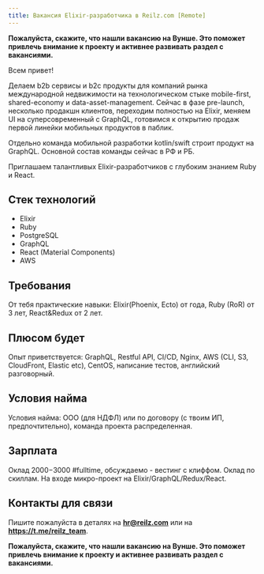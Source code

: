 ```yaml
---
title: Вакансия Elixir-разработчика в Reilz.com [Remote]
---
```

**Пожалуйста, скажите, что нашли вакансию на Вунше. Это поможет привлечь внимание к проекту и активнее развивать раздел с вакансиями.**

Всем привет!

Делаем b2b сервисы и b2с продукты для компаний рынка международной недвижимости на технологическом стыке mobile-first, shared-economy и data-asset-management. Сейчас в фазе pre-launch, несколько продакшн клиентов, переходим полностью на Elixir, меняем UI на суперсовременный с GraphQL, готовимся к открытию продаж первой линейки мобильных продуктов в паблик.

Отдельно команда мобильной разработки kotlin/swift строит продукт на GraphQL. Основной состав команды сейчас в РФ и РБ.

Приглашаем талантливых Elixir-разработчиков с глубоким знанием Ruby и React.

## Стек технологий

  - Elixir
  - Ruby
  - PostgreSQL
  - GraphQL
  - React (Material Components)
  - AWS

## Требования

От тебя практические навыки: Elixir(Phoenix, Ecto) от года, Ruby (RoR) от 3 лет, React&Redux от 2 лет.

## Плюсом будет

Опыт приветствуется: GraphQL, Restful API, CI/CD, Nginx, AWS (CLI, S3, CloudFront, Elastic etc), CentOS, написание тестов, английский разговорный.

## Условия найма

Условия найма: ООО (для НДФЛ) или по договору (с твоим ИП, предпочтительно), команда проекта распределенная. 

## Зарплата

Оклад $2000-$3000 #fulltime, обсуждаемо - вестинг с клиффом. Оклад по скиллам. На входе микро-проект на Elixir/GraphQL/Redux/React.

## Контакты для связи

Пишите пожалуйста в деталях на **<hr@reilz.com>** или на **<https://t.me/reilz_team>**.

**Пожалуйста, скажите, что нашли вакансию на Вунше. Это поможет привлечь внимание к проекту и активнее развивать раздел с вакансиями.**

